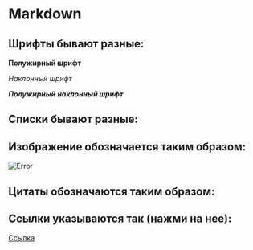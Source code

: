 # Markdown 
## Шрифты бывают разные:
**Полужирный шрифт**

*Наклонный шрифт*

__*Полужирный наклонный шрифт*__

## Списки бывают разные:

## Изображение обозначается таким образом:
![Error](enot.jpeg)
## Цитаты обозначаются таким образом:

## Ссылки указываются так (нажми на нее):

[Ccылка](https://gist.github.com/Jekins/2bf2d0638163f1294637#Blockquotes)
